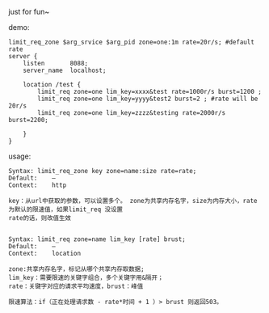 just for fun~

demo:

	limit_req_zone $arg_srvice $arg_pid zone=one:1m rate=20r/s; #default rate
	server {
		listen       8088;
		server_name  localhost;

		location /test {
			limit_req zone=one lim_key=xxxx&test rate=1000r/s burst=1200 ;
			limit_req zone=one lim_key=yyyy&test2 burst=2 ; #rate will be 20r/s
			limit_req zone=one lim_key=zzzz&testing rate=2000r/s burst=2200;
			
		}
	}

usage:

	Syntax:	limit_req_zone key zone=name:size rate=rate;
	Default:	—
	Context:	http

	key：从url中获取的参数，可以设置多个。 zone为共享内存名字，size为内存大小，rate 为默认的限速值，如果limit_req 没设置
	rate的话，则改值生效


	Syntax:	limit_req zone=name lim_key [rate] brust;
	Default:	—
	Context:	location

	zone:共享内存名字，标记从哪个共享内存取数据;
    lim_key：需要限速的关键字组合，多个关键字用&隔开；
	rate：关键字对应的请求平均速度，brust：峰值

	限速算法：if（正在处理请求数 - rate*时间 + 1 ）> brust 则返回503。
